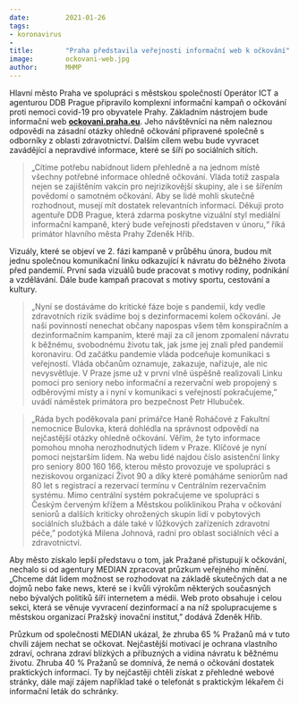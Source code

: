 ```yaml
---
date:         2021-01-26
tags:         
- koronavirus
- 
title:        "Praha představila veřejnosti informační web k očkování"
image: 	      ockovani-web.jpg
author:       MHMP
---
```


Hlavní město Praha ve spolupráci s městskou společností Operátor ICT a agenturou DDB Prague připravilo komplexní informační kampaň o očkování proti nemoci covid-19 pro obyvatele Prahy. Základním nástrojem bude informační web **[ockovani.praha.eu](https://ockovani.praha.eu/)**. Jeho návštěvníci na něm naleznou odpovědi na zásadní otázky ohledně očkování připravené společně s odborníky z oblasti zdravotnictví. Dalším cílem webu bude vyvracet zavádějící a nepravdivé informace, které se šíří po sociálních sítích.

> „Cítíme potřebu nabídnout lidem přehledně a na jednom místě všechny potřebné informace ohledně očkování. Vláda totiž zaspala nejen se zajištěním vakcín pro nejrizikovější skupiny, ale i se šířením povědomí o samotném očkování. Aby se lidé mohli skutečně rozhodnout, musejí mít dostatek relevantních informací. Děkuji proto agentuře DDB Prague, která zdarma poskytne vizuální styl mediální informační kampaně, který bude veřejnosti představen v únoru,“ říká primátor hlavního města Prahy Zdeněk Hřib.

Vizuály, které se objeví ve 2. fázi kampaně v průběhu února, budou mít jednu společnou komunikační linku odkazující k návratu do běžného života před pandemií. První sada vizuálů bude pracovat s motivy rodiny, podnikání a vzdělávání. Dále bude kampaň pracovat s motivy sportu, cestování a kultury.

> „Nyní se dostáváme do kritické fáze boje s pandemií, kdy vedle zdravotních rizik svádíme boj s dezinformacemi kolem očkování. Je naši povinností nenechat občany napospas všem těm konspiračním a dezinformačním kampaním, které mají za cíl jenom zpomalení návratu k běžnému, svobodnému životu tak, jak jsme jej znali před pandemií koronaviru. Od začátku pandemie vláda podceňuje komunikaci s veřejností. Vláda občanům oznamuje, zakazuje, nařizuje, ale nic nevysvětluje. V Praze jsme už v první vlně úspěšně realizovali Linku pomoci pro seniory nebo informační a rezervační web propojený s odběrovými místy a i nyní v komunikaci s veřejností pokračujeme,” uvádí náměstek primátora pro bezpečnost Petr Hlubuček. 

> „Ráda bych poděkovala paní primářce Haně Roháčové z Fakultní nemocnice Bulovka, která dohlédla na správnost odpovědí na nejčastější otázky ohledně očkování. Věřím, že tyto informace pomohou mnoha nerozhodnutých lidem v Praze. Klíčové je nyní pomoci nejstarším lidem. Na webu lidé najdou číslo asistenční linky pro seniory 800 160 166, kterou město provozuje ve spolupráci s neziskovou organizací Život 90 a díky které pomáháme seniorům nad 80 let s registrací a rezervací termínu v Centrálním rezervačním systému. Mimo centrální systém pokračujeme ve spolupráci s Českým červeným křížem a Městskou poliklinikou Praha v očkování seniorů a dalších kriticky ohrožených skupin lidí v pobytových sociálních službách a dále také v lůžkových zařízeních zdravotní péče,” podotýká Milena Johnová, radní pro oblast sociálních věcí a zdravotnictví.

Aby město získalo lepší představu o tom, jak Pražané přistupují k očkování, nechalo si od agentury MEDIAN zpracovat průzkum veřejného mínění. „Chceme dát lidem možnost se rozhodovat na základě skutečných dat a ne dojmů nebo fake news, které se i kvůli výrokům některých současných nebo bývalých politiků šíří internetem a médii. Web proto obsahuje i celou sekci, která se věnuje vyvracení dezinformací a na níž spolupracujeme s městskou organizací Pražský inovační institut,” dodává Zdeněk Hřib. 

Průzkum od společnosti MEDIAN ukázal, že zhruba 65 % Pražanů má v tuto chvíli zájem nechat se očkovat. Nejčastější motivací je  ochrana vlastního zdraví, ochrana zdraví blízkých a příbuzných a vidina návratu k běžnému životu. Zhruba 40 % Pražanů se domnívá, že nemá o očkování dostatek praktických informací. Ty by nejčastěji chtěli získat z přehledné webové stránky, dále mají zájem například také o telefonát s praktickým lékařem či informační leták do schránky.
